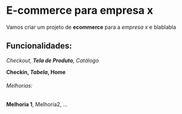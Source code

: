 # E-commerce para empresa x
Vamos criar um projeto de **ecommerce** para a *empresa x* e blablabla

## Funcionalidades:
_Checkout, **Tela de Produto**, Catálogo_

**Checkin, _Tabela_, Home**

###### Melhorias:
__Melhoria 1__, Melhoria2, ...